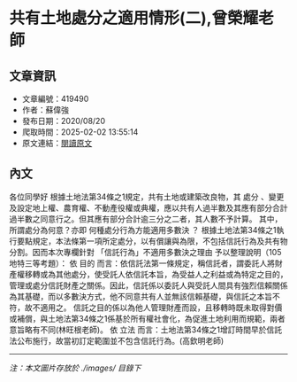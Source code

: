 # 共有土地處分之適用情形(二),曾榮耀老師

## 文章資訊
- 文章編號：419490
- 作者：蘇偉強
- 發布日期：2020/08/20
- 爬取時間：2025-02-02 13:55:14
- 原文連結：[閱讀原文](https://real-estate.get.com.tw/Columns/detail.aspx?no=419490)

## 內文
各位同學好
根據土地法第34條之1規定，共有土地或建築改良物，其
處分
、變更及設定地上權、農育權、不動產役權或典權，應以共有人過半數及其應有部分合計過半數之同意行之。但其應有部分合計逾三分之二者，其人數不予計算。
其中，所謂處分為何意？亦即
何種處分行為方能適用多數決
？
根據土地法第34條之1執行要點規定，本法條第一項所定處分，以有償讓與為限，不包括信託行為及共有物分割。因而本次專欄針對
「信託行為」不適用多數決之理由
予以整理說明（105地特三等考題）：
依
目的
而言：依信託法第一條規定，稱信託者，謂委託人將財產權移轉或為其他處分，使受託人依信託本旨，為受益人之利益或為特定之目的，管理或處分信託財產之關係。因此，信託係以委託人與受託人間具有強烈信賴關係為其基礎，而以多數決方式，他不同意共有人並無該信賴基礎，與信託之本旨不符，故不適用之。
信託之目的係以為他人管理財產而設，且移轉時既未取得對價或補償，與土地法第34條之1係基於所有權社會化，為促進土地利用而規範，兩者意旨略有不同(林旺根老師)。
依
立法
而言：土地法第34條之1增訂時間早於信託法公布施行，故當初訂定範圍並不包含信託行為。(高欽明老師)

---
*注：本文圖片存放於 ./images/ 目錄下*
